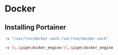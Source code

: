 # Docker

## Installing Portainer

```sh
-v "/var/run/docker.sock:/var/run/docker.sock"
```

```sh
-v \\.\pipe\docker_engine:\\.\pipe\docker_engine
```